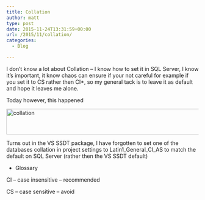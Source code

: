 ```yaml
---
title: Collation
author: matt
type: post
date: 2015-11-24T13:31:59+00:00
url: /2015/11/collation/
categories:
  - Blog

---
```

I don&#8217;t know a lot about Collation &#8211; I know how to set it in SQL Server, I know it&#8217;s important, it know chaos can ensure if your not careful for example if you set it to CS rather then CI*, so my general tack is to leave it as default and hope it leaves me alone.

Today however, this happened

<a href="//matt40k.uk/img/2015/11/collation.png" target="_blank" rel="nofollow"><img class="alignnone wp-image-501 size-full" src="//matt40k.uk/img/2015/11/collation.png" alt="collation" width="948" height="67" srcset="//matt40k.uk/img/2015/11/collation.png 948w, //matt40k.uk/img/2015/11/collation-300x21.png 300w, //matt40k.uk/img/2015/11/collation-648x46.png 648w, //matt40k.uk/img/2015/11/collation-583x41.png 583w" sizes="(max-width: 948px) 100vw, 948px" /></a>

Turns out in the VS SSDT package, I have forgotten to set one of the databases collation in project settings to Latin1\_General\_CI_AS to match the default on SQL Server (rather then the VS SSDT default)

* Glossary
  
CI &#8211; case insensitive &#8211; recommended
  
CS &#8211; case sensitive &#8211; avoid
